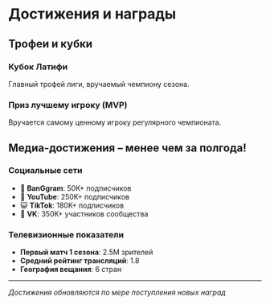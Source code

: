 # Достижения и награды

## Трофеи и кубки

### Кубок Латифи
Главный трофей лиги, вручаемый чемпиону сезона.

### Приз лучшему игроку (MVP)
Вручается самому ценному игроку регулярного чемпионата.

## Медиа-достижения – менее чем за полгода!

### Социальные сети
- 📱 **BanGgram**: 50K+ подписчиков
- 🎥 **YouTube**: 250K+ подписчиков
- 😺 **TikTok**: 180K+ подписчиков
- 📖 **VK**: 350K+ участников сообщества

### Телевизионные показатели
- **Первый матч 1 сезона**: 2.5M зрителей
- **Средний рейтинг трансляций**: 1.8
- **География вещания**: 6 стран

---

*Достижения обновляются по мере поступления новых наград*
